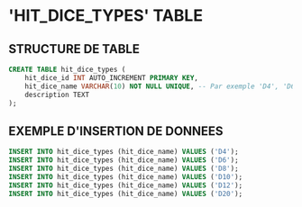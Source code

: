# 'HIT_DICE_TYPES' TABLE

## STRUCTURE DE TABLE

```sql
CREATE TABLE hit_dice_types (
    hit_dice_id INT AUTO_INCREMENT PRIMARY KEY,
    hit_dice_name VARCHAR(10) NOT NULL UNIQUE, -- Par exemple 'D4', 'D6', 'D8', 'D10', 'D12'
    description TEXT
);
```

## EXEMPLE D'INSERTION DE DONNEES

```sql
INSERT INTO hit_dice_types (hit_dice_name) VALUES ('D4');
INSERT INTO hit_dice_types (hit_dice_name) VALUES ('D6');
INSERT INTO hit_dice_types (hit_dice_name) VALUES ('D8');
INSERT INTO hit_dice_types (hit_dice_name) VALUES ('D10');
INSERT INTO hit_dice_types (hit_dice_name) VALUES ('D12');
INSERT INTO hit_dice_types (hit_dice_name) VALUES ('D20');
```
